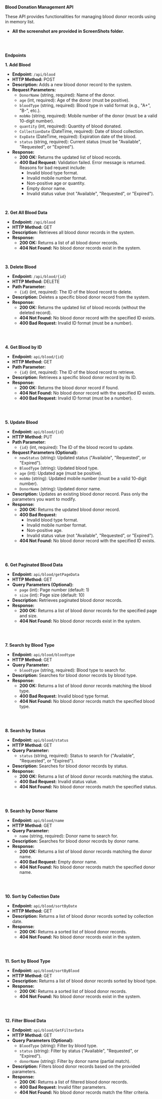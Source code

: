 ****Blood Donation Management API****

These API provides functionalities for managing blood donor records using in memory list.
* ****All the screenshot are provided in ScreenShots folder.****
<br>
<br>

**Endpoints**

**1. Add Blood**
* **Endpoint:** `/api/blood`
* **HTTP Method:** POST
* **Description:** Adds a new blood donor record to the system.
* **Request Parameters:**
    * `DonorName` (string, required): Name of the donor.
    * `age` (int, required): Age of the donor (must be positive).
    * `bloodType` (string, required): Blood type in valid format (e.g., "A+", "B-", etc.).
    * `mobNo` (string, required): Mobile number of the donor (must be a valid 10-digit number).
    * `quantity` (int, required): Quantity of blood donated.
    * `CollectionDate` (DateTime, required): Date of blood collection.
    * `ExpDate` (DateTime, required): Expiration date of the blood.
    * `status` (string, required): Current status (must be "Available", "Requested", or "Expired").
* **Response:**
    * **200 OK:** Returns the updated list of blood records.
    * **400 Bad Request:** Validation failed. Error message is returned. Reasons for bad request include:
        * Invalid blood type format.
        * Invalid mobile number format.
        * Non-positive age or quantity.
        * Empty donor name.
        * Invalid status value (not "Available", "Requested", or "Expired").
<br>

**2. Get All Blood Data**
* **Endpoint:** `/api/blood`
* **HTTP Method:** GET
* **Description:** Retrieves all blood donor records in the system.
* **Response:**
    * **200 OK:** Returns a list of all blood donor records.
    * **404 Not Found:** No blood donor records exist in the system.
    
<br>

**3. Delete Blood**
* **Endpoint:** `/api/blood/{id}`
* **HTTP Method:** DELETE
* **Path Parameter:**
    * `{id}` (int, required): The ID of the blood record to delete.
* **Description:** Deletes a specific blood donor record from the system.
* **Response:**
    * **200 OK:** Returns the updated list of blood records (without the deleted record).
    * **404 Not Found:** No blood donor record with the specified ID exists.
    * **400 Bad Request:** Invalid ID format (must be a number).
<br>
<br>

**4. Get Blood by ID**
* **Endpoint:** `api/blood/{id}`
* **HTTP Method:** GET
* **Path Parameter:**
    * `{id}` (int, required): The ID of the blood record to retrieve.
* **Description:** Retrieves a specific blood donor record by its ID.
* **Response:**
    * **200 OK:** Returns the blood donor record if found.
    * **404 Not Found:** No blood donor record with the specified ID exists.
    * **400 Bad Request:** Invalid ID format (must be a number).
<br>
<br>


**5. Update Blood**
* **Endpoint:** `api/blood/{id}`
* **HTTP Method:** PUT
* **Path Parameter:**
    * `{id}` (int, required): The ID of the blood record to update.
* **Request Parameters (Optional):**
    * `newStatus` (string): Updated status ("Available", "Requested", or "Expired").
    * `BloodType` (string): Updated blood type.
    * `age` (int): Updated age (must be positive).
    * `mobNo` (string): Updated mobile number (must be a valid 10-digit number).
    * `DonorName` (string): Updated donor name.
* **Description:** Updates an existing blood donor record. Pass only the parameters you want to modify.
* **Response:**
    * **200 OK:** Returns the updated blood donor record.
    * **400 Bad Request:**
        * Invalid blood type format.
        * Invalid mobile number format.
        * Non-positive age.
        * Invalid status value (not "Available", "Requested", or "Expired").
    * **404 Not Found:** No blood donor record with the specified ID exists.
<br>
<br>


**6. Get Paginated Blood Data**
* **Endpoint:** `api/blood/getPageData`
* **HTTP Method:** GET
* **Query Parameters (Optional):**
    * `page` (int): Page number (default: 1)
    * `size` (int): Page size (default: 10)
* **Description:** Retrieves paginated blood donor records.
* **Response:**
    * **200 OK:** Returns a list of blood donor records for the specified page and size.
    * **404 Not Found:** No blood donor records exist in the system.
<br>
<br>


**7. Search by Blood Type**
* **Endpoint:** `api/blood/bloodtype`
* **HTTP Method:** GET
* **Query Parameter:**
    * `bloodtype` (string, required): Blood type to search for.
* **Description:** Searches for blood donor records by blood type.
* **Response:**
    * **200 OK:** Returns a list of blood donor records matching the blood type.
    * **400 Bad Request:** Invalid blood type format.
    * **404 Not Found:** No blood donor records match the specified blood type.
<br>
<br>

**8. Search by Status**
* **Endpoint:** `api/blood/status`
* **HTTP Method:** GET
* **Query Parameter:**
    * `status` (string, required): Status to search for ("Available", "Requested", or "Expired").
* **Description:** Searches for blood donor records by status.
* **Response:**
    * **200 OK:** Returns a list of blood donor records matching the status.
    * **400 Bad Request:** Invalid status value.
    * **404 Not Found:** No blood donor records match the specified status.
<br>
<br>

**9. Search by Donor Name**
* **Endpoint:** `api/blood/name`
* **HTTP Method:** GET
* **Query Parameter:**
    * `name` (string, required): Donor name to search for.
* **Description:** Searches for blood donor records by donor name.
* **Response:**
    * **200 OK:** Returns a list of blood donor records matching the donor name.
    * **400 Bad Request:** Empty donor name.
    * **404 Not Found:** No blood donor records match the specified donor name.
<br>
<br>

**10. Sort by Collection Date**
* **Endpoint:** `api/blood/sortByDate`
* **HTTP Method:** GET
* **Description:** Returns a list of blood donor records sorted by collection date.
* **Response:**
    * **200 OK:** Returns a sorted list of blood donor records.
    * **404 Not Found:** No blood donor records exist in the system.
<br>
<br>

**11. Sort by Blood Type**
* **Endpoint:** `api/blood/sortByBlood`
* **HTTP Method:** GET
* **Description:** Returns a list of blood donor records sorted by blood type.
* **Response:**
    * **200 OK:** Returns a sorted list of blood donor records.
    * **404 Not Found:** No blood donor records exist in the system.
<br>
<br>

**12. Filter Blood Data**
* **Endpoint:** `api/blood/GetFilterData`
* **HTTP Method:** GET
* **Query Parameters (Optional):**
    * `BloodType` (string): Filter by blood type.
    * `status` (string): Filter by status ("Available", "Requested", or "Expired").
    * `donorName` (string): Filter by donor name (partial match).
* **Description:** Filters blood donor records based on the provided parameters.
* **Response:**
    * **200 OK:** Returns a list of filtered blood donor records.
    * **400 Bad Request:** Invalid filter parameters.
    * **404 Not Found:** No blood donor records match the filter criteria.
    
